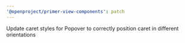 ```yaml
---
'@openproject/primer-view-components': patch
---
```


Update caret styles for Popover to correctly position caret in different orientations
